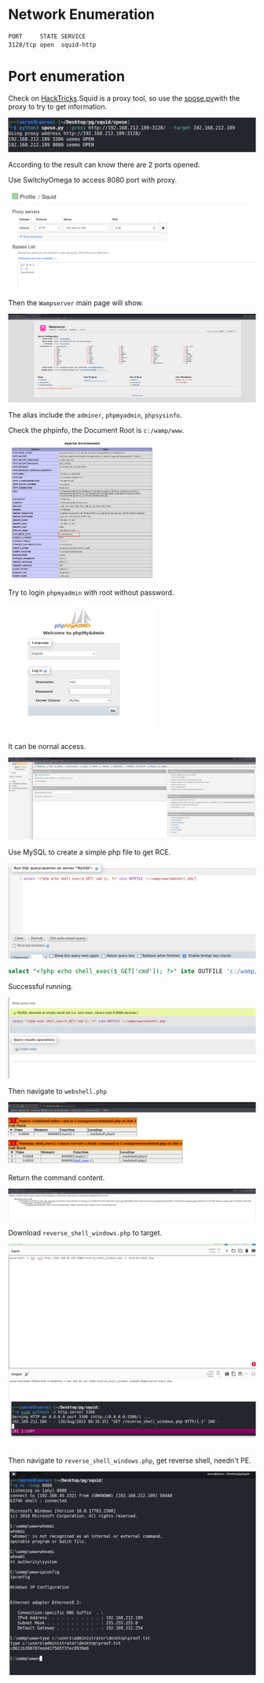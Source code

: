 # Network Enumeration

```bash
PORT     STATE SERVICE
3128/tcp open  squid-http
```

# Port enumeration

Check on [HackTricks](https://book.hacktricks.xyz/network-services-pentesting/3128-pentesting-squid).Squid is a proxy tool, so use the [spose.py](https://github.com/aancw/spose)with the proxy to try to get information.

<img src="../Images/image-20230820201739092.png" alt="image-20230820201739092" style="zoom:80%;" />

According to the result can know there are 2 ports opened.

Use SwitchyOmega to access 8080 port with proxy.

<img src="../Images/image-20230820201922071.png" alt="image-20230820201922071" style="zoom:80%;" />

Then the `Wampserver` main page will show.

<img src="../Images/image-20230820201951576.png" alt="image-20230820201951576" style="zoom:80%;" />

The alias include the `adminer`, `phpmyadmin`, `phpsysinfo`.

Check the phpinfo, the Document Root is `c:/wamp/www`.

<img src="../Images/image-20230820202100145.png" alt="image-20230820202100145" style="zoom:30%;" />

Try to login `phpmyadmin` with root without password.

<img src="../Images/image-20230820202124072.png" alt="image-20230820202124072" style="zoom:30%;" />

It can be nornal access.

<img src="../Images/image-20230820202149834.png" alt="image-20230820202149834" style="zoom:50%;" />

Use MySQL to create a simple php file to get RCE.

<img src="../Images/image-20230820203105680.png" alt="image-20230820203105680" style="zoom:50%;" />

```sql
select "<?php echo shell_exec($_GET['cmd']); ?>" into OUTFILE 'c:/wamp/www/webshell.php'
```

Successful running.

<img src="../Images/image-20230820203112072.png" alt="image-20230820203112072" style="zoom:80%;" />

Then navigate to `webshell.php`

<img src="../Images/image-20230820203126760.png" alt="image-20230820203126760" style="zoom:80%;" />

Return the command content.

<img src="../Images/image-20230820203605725.png" alt="image-20230820203605725" style="zoom:80%;" />

Download `reverse_shell_windows.php` to target.

<img src="../Images/image-20230820203626371.png" alt="image-20230820203626371" style="zoom:80%;" />

<img src="../Images/image-20230820203635274.png" alt="image-20230820203635274" style="zoom:80%;" />

Then navigate to `reverse_shell_windows.php`, get reverse shell, needn't  PE.

<img src="../Images/image-20230820203824434.png" alt="image-20230820203824434" style="zoom:80%;" />

